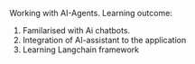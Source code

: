 Working with AI-Agents.
Learning outcome:
1. Familarised with Ai chatbots.
2. Integration of AI-assistant to the application
3. Learning Langchain framework
